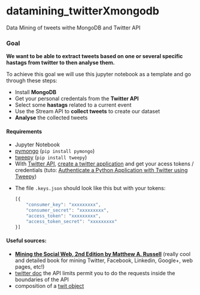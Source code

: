 # datamining_twitterXmongodb
 Data Mining of tweets withe MongoDB and Twitter API

### Goal
**We want to be able to extract tweets based on one or several specific hastags from twitter to then analyse them.**

To achieve this goal we will use this jupyter notebook as a template and go through these steps:
* Install **MongoDB**
* Get your personal credentals from the **Twitter API**
* Select some **hastags** related to a current event
* Use the Stream API to **collect tweets** to create our dataset
* **Analyse** the collected tweets

#### Requirements
* Jupyter Notebook
* [pymongo](https://pymongo.readthedocs.io/en/stable/installation.html) (`pip install pymongo`)
* [tweepy](http://docs.tweepy.org/en/latest/install.html) (`pip install tweepy`)
* With [Twitter API](https://apps.twitter.com/),  [create a twitter application](https://developer.twitter.com/en/application/intent) and get your acess tokens / credentials (tuto: [Authenticate a Python Application with Twitter using Tweepy](https://www.digitalocean.com/community/tutorials/how-to-authenticate-a-python-application-with-twitter-using-tweepy-on-ubuntu-14-04))
-  The file `.keys.json` should look like this but with your tokens:

    ```javascript
    [{
        "consumer_key": "xxxxxxxxx",
        "consumer_secret": "xxxxxxxxx",
        "access_token": "xxxxxxxxx",
        "access_token_secret": "xxxxxxxxx"
    }]
    ```

#### Useful sources:
* [**Mining the Social Web, 2nd Edition by Matthew A. Russell**](https://www.webpages.uidaho.edu/~stevel/504/Mining-the-Social-Web-2nd-Edition.pdf) (really cool and detailed book for mining Twitter, Facebook, Linkedin, Google+, web pages, etc!)
* [twitter doc](https://developer.twitter.com/en/docs/tweets/filter-realtime/api-reference/post-statuses-filter) the API limits permit you to do the requests inside the boundaries of the API
* composition of a [twit object](https://developer.twitter.com/en/docs/tweets/data-dictionary/overview/tweet-object)